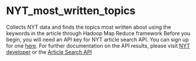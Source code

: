 # NYT_most_written_topics
Collects NYT data and finds the topics most written about using the keywords in the article through Hadoop Map Reduce framework
Before you begin, you will need an API key for NYT article search API. You can sign up for one [here](https://developer.nytimes.com/signup). For further documentation on the API results, please visit [NYT developer](https://developer.nytimes.com/) or the [Article Search API](https://developer.nytimes.com/article_search_v2.json)